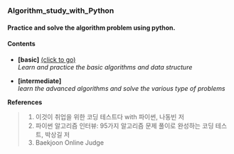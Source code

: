 ### Algorithm_study_with_Python

#### Practice and solve the algorithm problem using python.

#### __Contents__

- __[basic]__ [(click to go)](https://github.com/sangmanjung/Algorithm_study_with_Python/tree/main/basic)  
  _Learn and practice the basic algorithms and data structure_
  
- __[intermediate]__  
  _learn the advanced algorithms and solve the various type of problems_  
   
__References__ 
> 1. 이것이 취업을 위한 코딩 테스트다 with 파이썬, 나동빈 저  
> 2. 파이썬 알고리즘 인터뷰: 95가지 알고리즘 문제 풀이로 완성하는 코딩 테스트, 박상길 저
> 3. Baekjoon Online Judge

